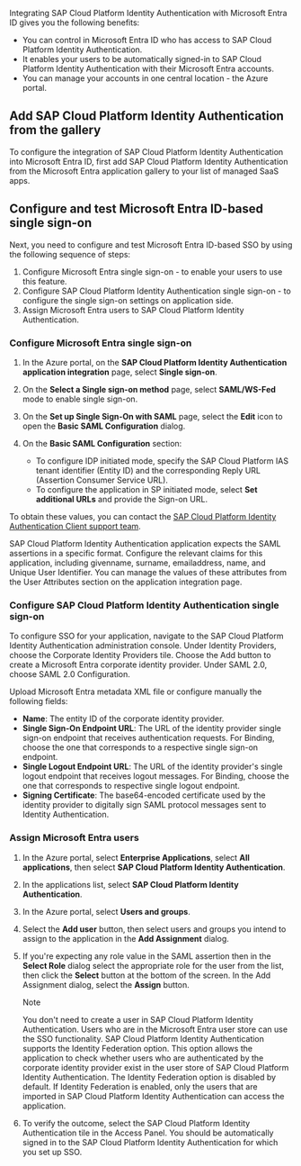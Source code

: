 Integrating SAP Cloud Platform Identity Authentication with Microsoft Entra ID gives you the following benefits:

- You can control in Microsoft Entra ID who has access to SAP Cloud Platform Identity Authentication.
- It enables your users to be automatically signed-in to SAP Cloud Platform Identity Authentication with their Microsoft Entra accounts.
- You can manage your accounts in one central location - the Azure portal.

## Add SAP Cloud Platform Identity Authentication from the gallery

To configure the integration of SAP Cloud Platform Identity Authentication into Microsoft Entra ID, first add SAP Cloud Platform Identity Authentication from the Microsoft Entra application gallery to your list of managed SaaS apps.

<a name='configure-and-test-azure-active-directory-based-single-sign-on'></a>

## Configure and test Microsoft Entra ID-based single sign-on

Next, you need to configure and test Microsoft Entra ID-based SSO by using the following sequence of steps:

1. Configure Microsoft Entra single sign-on - to enable your users to use this feature.
2. Configure SAP Cloud Platform Identity Authentication single sign-on - to configure the single sign-on settings on application side.
3. Assign Microsoft Entra users to SAP Cloud Platform Identity Authentication.

<a name='configure-azure-ad-single-sign-on'></a>

### Configure Microsoft Entra single sign-on

1. In the Azure portal, on the **SAP Cloud Platform Identity Authentication application integration** page, select **Single sign-on**.
2. On the **Select a Single sign-on method** page, select **SAML/WS-Fed** mode to enable single sign-on.
3. On the **Set up Single Sign-On with SAML** page, select the **Edit** icon to open the **Basic SAML Configuration** dialog.
4. On the **Basic SAML Configuration** section:

     - To configure IDP initiated mode, specify the SAP Cloud Platform IAS tenant identifier (Entity ID) and the corresponding Reply URL (Assertion Consumer Service URL).
     - To configure the application in SP initiated mode, select **Set additional URLs** and provide the Sign-on URL.

To obtain these values, you can contact the [SAP Cloud Platform Identity Authentication Client support team](https://cloudplatform.sap.com/capabilities/security/trustcenter.html).

SAP Cloud Platform Identity Authentication application expects the SAML assertions in a specific format. Configure the relevant claims for this application, including givenname, surname, emailaddress, name, and Unique User Identifier. You can manage the values of these attributes from the User Attributes section on the application integration page.

### Configure SAP Cloud Platform Identity Authentication single sign-on

To configure SSO for your application, navigate to the SAP Cloud Platform Identity Authentication administration console. Under Identity Providers, choose the Corporate Identity Providers tile. Choose the Add button to create a Microsoft Entra corporate identity provider. Under SAML 2.0, choose SAML 2.0 Configuration.

Upload Microsoft Entra metadata XML file or configure manually the following fields:

- **Name**: The entity ID of the corporate identity provider.
- **Single Sign-On Endpoint URL**: The URL of the identity provider single sign-on endpoint that receives authentication requests. For Binding, choose the one that corresponds to a respective single sign-on endpoint.
- **Single Logout Endpoint URL**: The URL of the identity provider's single logout endpoint that receives logout messages. For Binding, choose the one that corresponds to respective single logout endpoint.
- **Signing Certificate**: The base64-encoded certificate used by the identity provider to digitally sign SAML protocol messages sent to Identity Authentication.

<a name='assign-azure-ad-users'></a>

### Assign Microsoft Entra users

1. In the Azure portal, select **Enterprise Applications**, select **All applications**, then select **SAP Cloud Platform Identity Authentication**.
2. In the applications list, select **SAP Cloud Platform Identity Authentication**.
3. In the Azure portal, select **Users and groups**.
4. Select the **Add user** button, then select users and groups you intend to assign to the application in the **Add Assignment** dialog.
5. If you're expecting any role value in the SAML assertion then in the **Select Role** dialog select the appropriate role for the user from the list, then click the **Select** button at the bottom of the screen. In the Add Assignment dialog, select the **Assign** button.

    > [!NOTE]
    > You don't need to create a user in SAP Cloud Platform Identity Authentication. Users who are in the Microsoft Entra user store can use the SSO functionality. SAP Cloud Platform Identity Authentication supports the Identity Federation option. This option allows the application to check whether users who are authenticated by the corporate identity provider exist in the user store of SAP Cloud Platform Identity Authentication. The Identity Federation option is disabled by default. If Identity Federation is enabled, only the users that are imported in SAP Cloud Platform Identity Authentication can access the application.
6. To verify the outcome, select the SAP Cloud Platform Identity Authentication tile in the Access Panel. You should be automatically signed in to the SAP Cloud Platform Identity Authentication for which you set up SSO.
